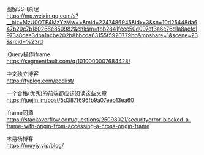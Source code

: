 图解SSH原理  
https://mp.weixin.qq.com/s?__biz=MzU0OTE4MzYzMw==&mid=2247486945&idx=3&sn=10d25448da647b20c7b180268e850982&chksm=fbb2841fccc50d097ef3a6e76d1a8aefc1973a8dae3dba1acbe202b8bbcda63155f5920779bb&mpshare=1&scene=23&srcid=%23rd  

jQuery操作iframe  
https://segmentfault.com/q/1010000007684428/  

中文独立博客  
https://typlog.com/podlist/  

一个合格(优秀)的前端都应该阅读这些文章  
https://juejin.im/post/5d387f696fb9a07eeb13ea60  

iframe同源  
https://stackoverflow.com/questions/25098021/securityerror-blocked-a-frame-with-origin-from-accessing-a-cross-origin-frame  

木易杨博客  
https://muyiy.vip/blog/  